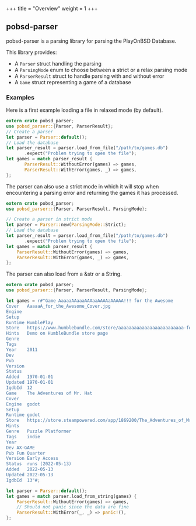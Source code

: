 +++
title = "Overview"
weight = 1
+++

## pobsd-parser

pobsd-parser is a parsing library for parsing the PlayOnBSD Database.

This library provides:
* A `Parser` struct handling the parsing
* A `ParsingMode` enum to choose between a strict or a relax parsing mode
* A `ParserResult` struct to handle parsing with and without error
* A `Game` struct representing a game of a database

### Examples
Here is a first example loading a file in relaxed mode (by default).
```rust
extern crate pobsd_parser;
use pobsd_parser::{Parser, ParserResult};
// Create a parser
let parser = Parser::default();
// Load the database
let parser_result = parser.load_from_file("/path/to/games.db")
       .expect("Problem trying to open the file");
let games = match parser_result {
       ParserResult::WithoutError(games) => games,
       ParserResult::WithError(games, _) => games,
};
```

The parser can also use a strict mode in which it will stop when encountering
a parsing error and returning the games it has processed.
```rust
extern crate pobsd_parser;
use pobsd_parser::{Parser, ParserResult, ParsingMode};

// Create a parser in strict mode
let parser = Parser::new(ParsingMode::Strict);
// Load the database
let parser_result = parser.load_from_file("/path/to/games.db")
       .expect("Problem trying to open the file");
let games = match parser_result {
    ParserResult::WithoutError(games) => games,
    ParserResult::WithError(games, _) => games,
};
```

The parser can also load from a &str or a String.
```rust
extern crate pobsd_parser;
use pobsd_parser::{Parser, ParserResult, ParsingMode};

let games = r#"Game	AaaaaAAaaaAAAaaAAAAaAAAAA!!! for the Awesome
Cover	AaaaaA_for_the_Awesome_Cover.jpg
Engine
Setup
Runtime	HumblePlay
Store	https://www.humblebundle.com/store/aaaaaaaaaaaaaaaaaaaaaaaaa-for-the-awesome
Hints	Demo on HumbleBundle store page
Genre
Tags
Year	2011
Dev
Pub
Version
Status
Added	1970-01-01
Updated	1970-01-01
IgdbId	12
Game	The Adventures of Mr. Hat
Cover
Engine	godot
Setup
Runtime	godot
Store	https://store.steampowered.com/app/1869200/The_Adventures_of_Mr_Hat/
Hints
Genre	Puzzle Platformer
Tags	indie
Year
Dev	AX-GAME
Pub	Fun Quarter
Version	Early Access
Status	runs (2022-05-13)
Added	2022-05-13
Updated	2022-05-13
IgdbId	13"#;

let parser = Parser::default();
let games = match parser.load_from_string(games) {
    ParserResult::WithoutError(games) => games,
    // Should not panic since the data are fine
    ParserResult::WithError(_, _) => panic!(),
};
 ```


